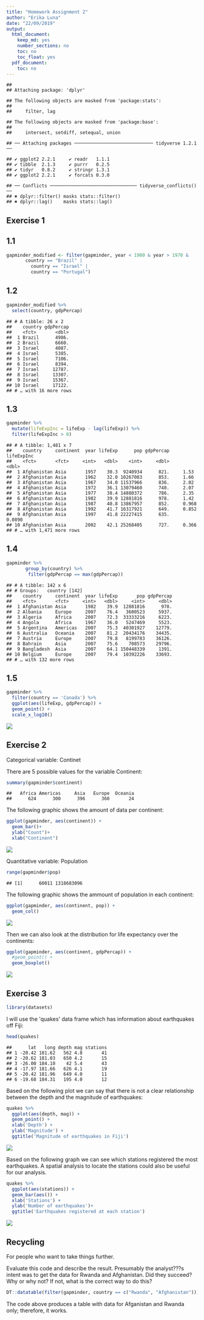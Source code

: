 ```yaml
---
title: "Homework Assignment 2"
author: "Erika Luna"
date: "22/09/2019"
output:
  html_document:
    keep_md: yes
    number_sections: no
    toc: no
    toc_float: yes
  pdf_document:
    toc: no
---
```



```
## 
## Attaching package: 'dplyr'
```

```
## The following objects are masked from 'package:stats':
## 
##     filter, lag
```

```
## The following objects are masked from 'package:base':
## 
##     intersect, setdiff, setequal, union
```

```
## ── Attaching packages ───────────────────────────── tidyverse 1.2.1 ──
```

```
## ✔ ggplot2 2.2.1     ✔ readr   1.1.1
## ✔ tibble  2.1.3     ✔ purrr   0.2.5
## ✔ tidyr   0.8.2     ✔ stringr 1.3.1
## ✔ ggplot2 2.2.1     ✔ forcats 0.3.0
```

```
## ── Conflicts ──────────────────────────────── tidyverse_conflicts() ──
## ✖ dplyr::filter() masks stats::filter()
## ✖ dplyr::lag()    masks stats::lag()
```

## Exercise 1

## 1.1


```r
gapminder_modified <- filter(gapminder, year < 1980 & year > 1970 &
       country == "Brazil" |
         country == "Israel" |
         country == "Portugal")
```

## 1.2


```r
gapminder_modified %>% 
  select(country, gdpPercap)
```

```
## # A tibble: 26 x 2
##    country gdpPercap
##    <fct>       <dbl>
##  1 Brazil      4986.
##  2 Brazil      6660.
##  3 Israel      4087.
##  4 Israel      5385.
##  5 Israel      7106.
##  6 Israel      8394.
##  7 Israel     12787.
##  8 Israel     13307.
##  9 Israel     15367.
## 10 Israel     17122.
## # … with 16 more rows
```

## 1.3


```r
gapminder %>% 
  mutate(lifeExpInc = lifeExp - lag(lifeExp)) %>% 
  filter(lifeExpInc > 0)
```

```
## # A tibble: 1,481 x 7
##    country     continent  year lifeExp      pop gdpPercap lifeExpInc
##    <fct>       <fct>     <int>   <dbl>    <int>     <dbl>      <dbl>
##  1 Afghanistan Asia       1957    30.3  9240934      821.     1.53  
##  2 Afghanistan Asia       1962    32.0 10267083      853.     1.66  
##  3 Afghanistan Asia       1967    34.0 11537966      836.     2.02  
##  4 Afghanistan Asia       1972    36.1 13079460      740.     2.07  
##  5 Afghanistan Asia       1977    38.4 14880372      786.     2.35  
##  6 Afghanistan Asia       1982    39.9 12881816      978.     1.42  
##  7 Afghanistan Asia       1987    40.8 13867957      852.     0.968 
##  8 Afghanistan Asia       1992    41.7 16317921      649.     0.852 
##  9 Afghanistan Asia       1997    41.8 22227415      635.     0.0890
## 10 Afghanistan Asia       2002    42.1 25268405      727.     0.366 
## # … with 1,471 more rows
```

## 1.4


```r
gapminder %>% 
       group_by(country) %>% 
        filter(gdpPercap == max(gdpPercap))
```

```
## # A tibble: 142 x 6
## # Groups:   country [142]
##    country     continent  year lifeExp       pop gdpPercap
##    <fct>       <fct>     <int>   <dbl>     <int>     <dbl>
##  1 Afghanistan Asia       1982    39.9  12881816      978.
##  2 Albania     Europe     2007    76.4   3600523     5937.
##  3 Algeria     Africa     2007    72.3  33333216     6223.
##  4 Angola      Africa     1967    36.0   5247469     5523.
##  5 Argentina   Americas   2007    75.3  40301927    12779.
##  6 Australia   Oceania    2007    81.2  20434176    34435.
##  7 Austria     Europe     2007    79.8   8199783    36126.
##  8 Bahrain     Asia       2007    75.6    708573    29796.
##  9 Bangladesh  Asia       2007    64.1 150448339     1391.
## 10 Belgium     Europe     2007    79.4  10392226    33693.
## # … with 132 more rows
```

## 1.5


```r
gapminder %>% 
  filter(country == 'Canada') %>% 
  ggplot(aes(lifeExp, gdpPercap)) +
  geom_point() +
  scale_x_log10()
```

![](hw02_files/figure-html/unnamed-chunk-5-1.png)<!-- -->


## Exercise 2

Categorical variable: Continet

There are 5 possible values for the variable Continent:


```r
summary(gapminder$continent)
```

```
##   Africa Americas     Asia   Europe  Oceania 
##      624      300      396      360       24
```

The following graphic shows the amount of data per continent:


```r
ggplot(gapminder, aes(continent)) +
  geom_bar()+
  ylab("Count")+
  xlab("Continent")
```

![](hw02_files/figure-html/unnamed-chunk-7-1.png)<!-- -->

Quantitative variable: Population


```r
range(gapminder$pop)
```

```
## [1]      60011 1318683096
```

The following graphic shows the ammount of population in each continent:


```r
ggplot(gapminder, aes(continent, pop)) +
  geom_col()
```

![](hw02_files/figure-html/unnamed-chunk-9-1.png)<!-- -->






Then we can also look at the distribution for life expectancy over the continents:

```r
ggplot(gapminder, aes(continent, gdpPercap)) +
  #geom_point() +
  geom_boxplot()
```

![](hw02_files/figure-html/unnamed-chunk-10-1.png)<!-- -->


## Exercise 3


```r
library(datasets)
```

I will use the 'quakes' data frame which has information about earthquakes off Fiji:


```r
head(quakes)
```

```
##      lat   long depth mag stations
## 1 -20.42 181.62   562 4.8       41
## 2 -20.62 181.03   650 4.2       15
## 3 -26.00 184.10    42 5.4       43
## 4 -17.97 181.66   626 4.1       19
## 5 -20.42 181.96   649 4.0       11
## 6 -19.68 184.31   195 4.0       12
```

Based on the following plot we can say that there is not a clear relationship between the depth and the magnitude of earthquakes:


```r
quakes %>% 
  ggplot(aes(depth, mag)) +
  geom_point() +
  xlab('Depth') +
  ylab('Magnitude') +
  ggtitle('Magnitude of earthquakes in Fiji')
```

![](hw02_files/figure-html/unnamed-chunk-13-1.png)<!-- -->

Based on the following graph we can see which stations registered the most earthquakes. A spatial analysis to locate the stations could also be useful for our analysis. 


```r
quakes %>% 
  ggplot(aes(stations)) +
  geom_bar(aes()) +
  xlab('Stations') +
  ylab('Number of earthquakes')+
  ggtitle('Earthquakes registered at each station')
```

![](hw02_files/figure-html/unnamed-chunk-14-1.png)<!-- -->


## Recycling

For people who want to take things further.

Evaluate this code and describe the result. Presumably the analyst???s intent was to get the data for Rwanda and Afghanistan. Did they succeed? Why or why not? If not, what is the correct way to do this?



```r
DT::datatable(filter(gapminder, country == c("Rwanda", "Afghanistan")))
```

<!--html_preserve--><div id="htmlwidget-f6c659ccd735d2457399" style="width:100%;height:auto;" class="datatables html-widget"></div>
<script type="application/json" data-for="htmlwidget-f6c659ccd735d2457399">{"x":{"filter":"none","data":[["1","2","3","4","5","6","7","8","9","10","11","12"],["Afghanistan","Afghanistan","Afghanistan","Afghanistan","Afghanistan","Afghanistan","Rwanda","Rwanda","Rwanda","Rwanda","Rwanda","Rwanda"],["Asia","Asia","Asia","Asia","Asia","Asia","Africa","Africa","Africa","Africa","Africa","Africa"],[1957,1967,1977,1987,1997,2007,1952,1962,1972,1982,1992,2002],[30.332,34.02,38.438,40.822,41.763,43.828,40,43,44.6,46.218,23.599,43.413],[9240934,11537966,14880372,13867957,22227415,31889923,2534927,3051242,3992121,5507565,7290203,7852401],[820.8530296,836.1971382,786.11336,852.3959448,635.341351,974.5803384,493.3238752,597.4730727,590.5806638,881.5706467,737.0685949,785.6537648]],"container":"<table class=\"display\">\n  <thead>\n    <tr>\n      <th> <\/th>\n      <th>country<\/th>\n      <th>continent<\/th>\n      <th>year<\/th>\n      <th>lifeExp<\/th>\n      <th>pop<\/th>\n      <th>gdpPercap<\/th>\n    <\/tr>\n  <\/thead>\n<\/table>","options":{"columnDefs":[{"className":"dt-right","targets":[3,4,5,6]},{"orderable":false,"targets":0}],"order":[],"autoWidth":false,"orderClasses":false}},"evals":[],"jsHooks":[]}</script><!--/html_preserve-->

The code above produces a table with data for Afganistan and Rwanda only; therefore, it works.

